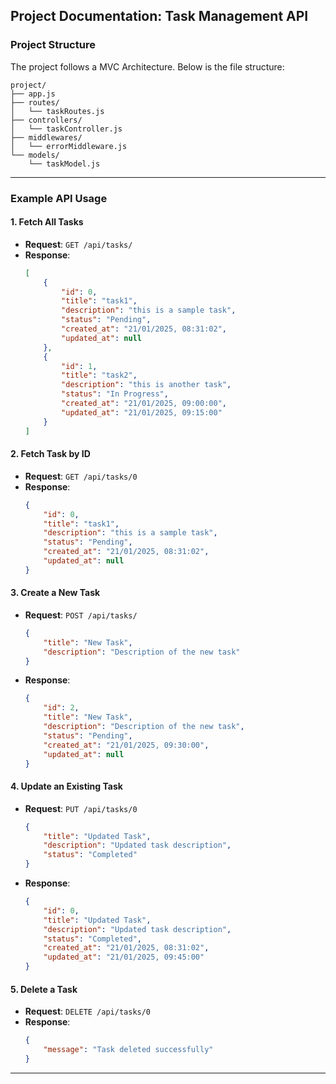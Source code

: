 ## **Project Documentation: Task Management API**

### **Project Structure**

The project follows a MVC Architecture. Below is the file structure:

```
project/
├── app.js
├── routes/
│   └── taskRoutes.js
├── controllers/
│   └── taskController.js
├── middlewares/
│   └── errorMiddleware.js
└── models/
    └── taskModel.js

```

---

### **Example API Usage**

#### **1. Fetch All Tasks**

-   **Request**: `GET /api/tasks/`
-   **Response**:
    ```json
    [
    	{
    		"id": 0,
    		"title": "task1",
    		"description": "this is a sample task",
    		"status": "Pending",
    		"created_at": "21/01/2025, 08:31:02",
    		"updated_at": null
    	},
    	{
    		"id": 1,
    		"title": "task2",
    		"description": "this is another task",
    		"status": "In Progress",
    		"created_at": "21/01/2025, 09:00:00",
    		"updated_at": "21/01/2025, 09:15:00"
    	}
    ]
    ```

#### **2. Fetch Task by ID**

-   **Request**: `GET /api/tasks/0`
-   **Response**:
    ```json
    {
    	"id": 0,
    	"title": "task1",
    	"description": "this is a sample task",
    	"status": "Pending",
    	"created_at": "21/01/2025, 08:31:02",
    	"updated_at": null
    }
    ```

#### **3. Create a New Task**

-   **Request**: `POST /api/tasks/`
    ```json
    {
    	"title": "New Task",
    	"description": "Description of the new task"
    }
    ```
-   **Response**:
    ```json
    {
    	"id": 2,
    	"title": "New Task",
    	"description": "Description of the new task",
    	"status": "Pending",
    	"created_at": "21/01/2025, 09:30:00",
    	"updated_at": null
    }
    ```

#### **4. Update an Existing Task**

-   **Request**: `PUT /api/tasks/0`
    ```json
    {
    	"title": "Updated Task",
    	"description": "Updated task description",
    	"status": "Completed"
    }
    ```
-   **Response**:
    ```json
    {
    	"id": 0,
    	"title": "Updated Task",
    	"description": "Updated task description",
    	"status": "Completed",
    	"created_at": "21/01/2025, 08:31:02",
    	"updated_at": "21/01/2025, 09:45:00"
    }
    ```

#### **5. Delete a Task**

-   **Request**: `DELETE /api/tasks/0`
-   **Response**:
    ```json
    {
    	"message": "Task deleted successfully"
    }
    ```

---
